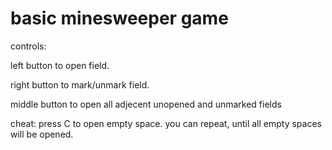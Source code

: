 # basic minesweeper game

controls:

left button to open field.

right button to mark/unmark field.

middle button to open all adjecent unopened and unmarked fields

cheat: press C to open empty space. you can repeat, until all empty spaces will be opened.
